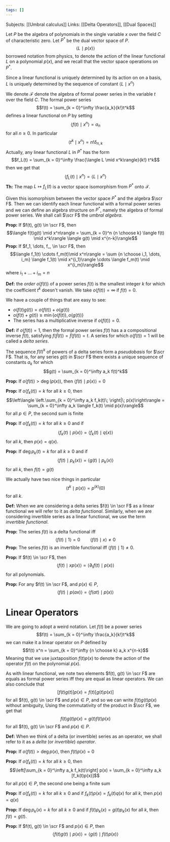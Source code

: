 ```yaml
---
tags: []
---
```

Subjects: [[Umbral calculus]]
Links: [[Delta Operators]], [[Dual Spaces]]

Let $P$ be the algebra of polynomials in the single variable $x$ over the field $C$ of characteristic zero. Let $P^*$ be the dual vector space of $P$. $$\langle L \mid p(x)\rangle$$borrowed notation from physics, to denote the action of the linear functional $L$ on a polynomial $p(x)$, and we recall that the vector space operations on $P^*$. 

Since a linear functional is uniquely determined by its action on on a basis, $L$ is uniquely determined by the sequence of constant $\langle L \mid x^n\rangle$ 

We denote $\mathscr F$ denote the algebra of formal power series in the variable $t$ over the field $C$. The formal power series $$f(t) = \sum_{k = 0}^\infty \frac{a_k}{k!}t^k$$defines a linear functional on $P$ by setting $$\langle f(t) \mid x^n\rangle  =a_n$$
for all $n \ge 0$. In particular $$\langle t^k \mid x^n \rangle = n! \delta_{n, k}$$
Actually, any linear functional $L$ in $P^*$ has the form $$f_L(t) = \sum_{k = 0}^\infty \frac{\langle L \mid x^k\rangle}{k!} t^k$$then we get that $$\langle f_L(t) \mid x^n\rangle = \langle L \mid x^n\rangle$$
**Th:** The map $L \mapsto f_L(t)$ is a vector space isomorphism from $P^*$ onto $\mathscr F$.

Given this isomorphism between the vector space $P^*$ and the algebra $\scr F$. Then we can identify each linear functional with a formal power series and we can define an algebra structure on $P^*$, namely the algebra of formal power series. We shall call $\scr F$ the *umbral algebra*. 

**Prop:** If $f(t), g(t) \in \scr F$, then $$\langle f(t)g(t) \mid x^n\rangle = \sum_{k = 0}^n {n \choose k} \langle f(t) \mid x^k\rangle \langle g(t) \mid x^{n-k}\rangle$$
**Prop:** If $f_1, \dots, f_, \in \scr F$, then $$\langle f_1(t) \cdots f_m(t)\mid x^n\rangle = \sum {n \choose i_1, \dots, i_m} \langle f_1(t) \mid x^{i_1}\rangle \cdots \langle f_m(t) \mid x^{i_m}\rangle$$
where $i_1 + \dots+ i_m =n$

**Def:** the *order* $o(f(t))$ of a power series $f(t)$ is the smallest integer $k$ for which the coefficient $t^k$ doesn't vanish. We take $o(f(t)) = \infty$ if $f(t) = 0$. 

We have a couple of things that are easy to see:
- $o(f(t)g(t)) = o(f(t))+o(g(t))$
- $o(f(t)+g(t)) \ge \min\{o(f(t)), o(g(t))\}$ 
- The series has a multiplicative inverse if $o(f(t)) = 0$. 

**Def:** if $o(f(t)) = 1$, then the formal power series $f(t)$ has a a compositional inverse $\bar f(t)$, satisfying $f (\bar f(t)) = \bar f(f(t)) = t$. A series for which $o(f(t)) = 1$ will be called a *delta series*. 

The sequence $f(t)^k$ of powers of a delta series form a *pseudobasis* for $\scr F$. That is, for any series $g(t)$ in $\scr F$ there exists a unique sequence of constants $a_k$ for which $$g(t) = \sum_{k = 0}^\infty a_k f(t)^k$$

**Prop:** If $o(f(t)) > \deg(p(x))$, then $\langle f(t) \mid p(x) \rangle = 0$

**Prop:** If $o(f_k(t)) = k$ for all $k \ge 0$, then $$\left\langle \left.\sum_{k = 0}^\infty a_k f_k(t)\; \right|\; p(x)\right\rangle = \sum_{k = 0}^\infty a_k \langle f_k(t) \mid p(x)\rangle$$for all $p \in P$, the second sum is finite

**Prop:** If $o(f_k(t)) = k$ for all $k \ge 0$ and if $$\langle f_k(t) \mid p(x) \rangle = \langle f_k(t) \mid q(x)\rangle$$for all $k$, then $p(x) = q(x)$. 

**Prop:** If $\deg p_k(t) = k$ for all $k \ge 0$ and if $$\langle f(t) \mid p_k(x) \rangle = \langle g(t) \mid p_k(x)\rangle $$for all $k$, then $f(t) = g(t)$

We actually have two nice things in particular $$\langle t^k \mid p(x) \rangle = p^{(k)}(0)$$for all $k$. 

**Def:** When we are considering a delta series $f(t) \in \scr F$ as a linear functional we will refer to it as *delta functional*. Similarly, when we are considering invertible series as a linear functional, we use the term *invertible functional*. 

**Prop:** The series $f(t)$ is a delta functional iff $$\langle f(t) \mid 1\rangle = 0 \qquad \langle f(t) \mid x\rangle \ne 0$$
**Prop:** The series $f(t)$ is an invertible functional iff $\langle f(t) \mid 1 \rangle \ne 0$.

**Prop:** If $f(t) \in \scr F$, then $$\langle f(t) \mid x p(x) \rangle = \langle \partial_t f(t) \mid p(x)\rangle$$ for all polynomials.  

**Prop:** For any $f(t) \in \scr F$, and $p(x) \in P$, $$\langle f(t) \mid p(ax)\rangle = \langle f(at) \mid p(x)\rangle$$
# Linear Operators

We are going to adopt a weird notation. Let $f(t)$ be a power series $$f(t) = \sum_{k = 0}^\infty \frac{a_k}{k!}t^k$$we can make it a linear operator on $P$ defined by $$f(t) x^n = \sum_{k = 0}^\infty {n \choose k} a_k x^{n-k}$$
Meaning that we use juxtaposition $f(t)p(x)$ to denote the action of the operator $f(t)$ on the polynomial $p(x)$. 

As with linear functional, we note two elements $f(t), g(t) \in \scr F$ are equals as formal power series iff they are equal as linear operators. We can also conclude that $$[f(t) g(t)]p(x) = f(t)[g(t) p(x)]$$for all $f(t), g(t) \in \scr F$ and $p(x) \in P$, and so we can write $f(t)g(t)p(x)$ without ambiguity, Using the commutativity of the product in $\scr F$, we get that $$f(t)g(t)p(x) = g(t)f(t)p(x)$$for all $f(t), g(t) \in \scr F$ and $p(x) \in P$. 

**Def:** When we think of a delta (or invertible) series as an operator, we shall refer to it as a *delta* (or *invertible*) *operator*.

**Prop:** If $o(f(t)) > \deg p(x)$, then $f(t)p(x) = 0$

**Prop:** If $o(f_k(t)) = k$ for all $k \ge 0$, then $$\left[\sum_{k = 0}^\infty a_k f_k(t)\right] p(x) = \sum_{k = 0}^\infty a_k [f_k(t)p(x)]$$for all $p(x) \in P$, the second one being a finite sum

**Prop:** If $o(f_k(t)) = k$ for all $k \ge 0$ and if $f_k(t) p(x) = f_k(t)q(x)$ for all $k$, then $p(x) = q(x)$

**Prop:** If $\deg p_k(x) = k$ for all $k\ge 0$ and if $f(t)p_k(x) = g(t)p_k(x)$ for all $k$, then $f(t) = g(t)$. 

**Prop:** If $f(t), g(t) \in \scr F$ and $p(x) \in P$, then $$\langle f(t) g(t) \mid p(x) \rangle = \langle g(t) \mid f(t) p(x)\rangle$$